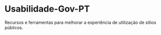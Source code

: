 # Usabilidade-Gov-PT
Recursos e ferramentas para melhorar a experiência de utilização de sítios públicos.
